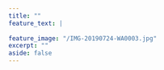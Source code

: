 ```yaml
---
title: ""
feature_text: |
  
feature_image: "/IMG-20190724-WA0003.jpg"
excerpt: ""
aside: false
---
```

 
